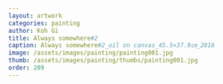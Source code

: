 ```yaml
---
layout: artwork
categories: painting
author: Koh Gi
title: Always somewhere#2
caption: Always somewhere#2_oil on canvas_45.5×37.9㎝_2016
image: /assets/images/painting/painting001.jpg
thumb: /assets/images/painting/thumbs/painting001.jpg
order: 209
---
```

